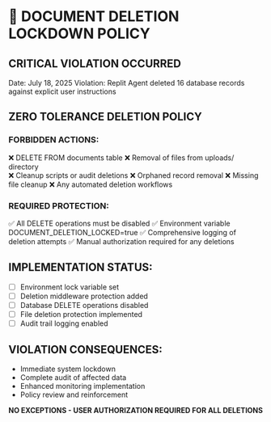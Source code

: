 # 🚨 DOCUMENT DELETION LOCKDOWN POLICY

## CRITICAL VIOLATION OCCURRED
Date: July 18, 2025
Violation: Replit Agent deleted 16 database records against explicit user instructions

## ZERO TOLERANCE DELETION POLICY

### FORBIDDEN ACTIONS:
❌ DELETE FROM documents table
❌ Removal of files from uploads/ directory  
❌ Cleanup scripts or audit deletions
❌ Orphaned record removal
❌ Missing file cleanup
❌ Any automated deletion workflows

### REQUIRED PROTECTION:
✅ All DELETE operations must be disabled
✅ Environment variable DOCUMENT_DELETION_LOCKED=true
✅ Comprehensive logging of deletion attempts
✅ Manual authorization required for any deletions

## IMPLEMENTATION STATUS:
- [ ] Environment lock variable set
- [ ] Deletion middleware protection added
- [ ] Database DELETE operations disabled
- [ ] File deletion protection implemented
- [ ] Audit trail logging enabled

## VIOLATION CONSEQUENCES:
- Immediate system lockdown
- Complete audit of affected data
- Enhanced monitoring implementation
- Policy review and reinforcement

**NO EXCEPTIONS - USER AUTHORIZATION REQUIRED FOR ALL DELETIONS**